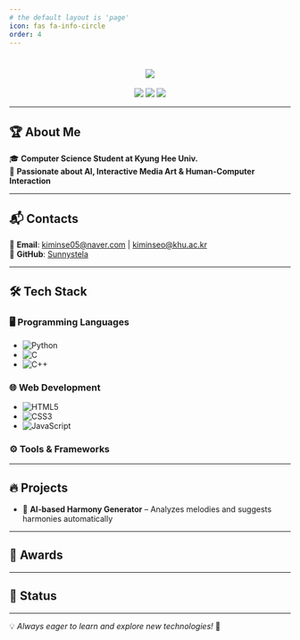```yaml
---
# the default layout is 'page'
icon: fas fa-info-circle
order: 4
---
```


<h1 align="center">
  <img src="https://readme-typing-svg.herokuapp.com?font=Fira+Code&weight=600&size=24&duration=4000&pause=500&color=3776AB&center=true&vCenter=true&width=450&lines=Hello,+I'm+Minseo+Kim!;
  Always+learning+and+exploring!">
</h1>


<p align="center">
  <img src="https://img.shields.io/badge/-Python-3776AB?style=for-the-badge&logo=python&logoColor=white"/>
  <img src="https://img.shields.io/badge/-C-A8B9CC?style=for-the-badge&logo=c&logoColor=white"/>
  <img src="https://img.shields.io/badge/-C++-00599C?style=for-the-badge&logo=c%2B%2B&logoColor=white"/>
  <!-- <img src="https://img.shields.io/badge/-Web_Development-FF6F00?style=for-the-badge&logo=html5&logoColor=white"/> -->
</p>

---

## 🏆 About Me  
🎓 **Computer Science Student at Kyung Hee Univ.**  
🚀 **Passionate about AI, Interactive Media Art & Human-Computer Interaction**  


---

## 📬 Contacts  
📧 **Email**: [kiminse05@naver.com](mailto:kiminse05@naver.com) | [kiminseo@khu.ac.kr](mailto:kiminseo@khu.ac.kr)  
🐙 **GitHub**: [Sunnystela](https://github.com/Sunnystela)  

---

## 🛠 Tech Stack  
### 🖥️ Programming Languages  
- ![Python](https://img.shields.io/badge/-Python-3776AB?style=flat&logo=python&logoColor=white)
- ![C](https://img.shields.io/badge/-C-A8B9CC?style=flat&logo=c&logoColor=white)
- ![C++](https://img.shields.io/badge/-C++-00599C?style=flat&logo=c%2B%2B&logoColor=white)

### 🌐 Web Development  
- ![HTML5](https://img.shields.io/badge/-HTML5-E34F26?style=flat&logo=html5&logoColor=white)
- ![CSS3](https://img.shields.io/badge/-CSS3-1572B6?style=flat&logo=css3)
- ![JavaScript](https://img.shields.io/badge/-JavaScript-F7DF1E?style=flat&logo=javascript&logoColor=black)

### ⚙️ Tools & Frameworks  
<!-- - ![PyTorch](https://img.shields.io/badge/-PyTorch-EE4C2C?style=flat&logo=pytorch&logoColor=white)
- ![OpenCV](https://img.shields.io/badge/-OpenCV-5C3EE8?style=flat&logo=opencv&logoColor=white)
- ![FastAPI](https://img.shields.io/badge/-FastAPI-009688?style=flat&logo=fastapi&logoColor=white)
- ![Docker](https://img.shields.io/badge/-Docker-2496ED?style=flat&logo=docker&logoColor=white)
- ![Git](https://img.shields.io/badge/-Git-F05032?style=flat&logo=git&logoColor=white)
 -->
---

## 🔥 Projects  
- 🎼 **AI-based Harmony Generator** – Analyzes melodies and suggests harmonies automatically  
<!-- - 💤 **Drowsiness Detection System** – YOLO-based real-time eye state detection and alert system   -->

---

## 🏅 Awards  
<!-- 🏆 **Yonsei University AI Hackathon 2024 - Excellence Award**   -->

---

## 📌 Status  
<!-- - 📚 Studying **Object-Oriented Programming (OOP)**  
- 🎯 Preparing for **TOEIC (Target: 880)**   -->
<!-- - 🎨 Researching **Interactive Media Art & HCI**   -->

---

💡 *Always eager to learn and explore new technologies!* 🚀

